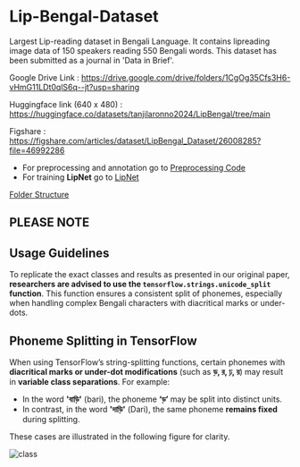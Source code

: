 # Lip-Bengal-Dataset

Largest Lip-reading dataset in Bengali Language. It contains lipreading image data of 150 speakers reading 550 Bengali words. This dataset has been submitted as a journal in 'Data in Brief'.

Google Drive Link : https://drive.google.com/drive/folders/1CgOg35Cfs3H6-vHmG11LDt0qlS6q--jt?usp=sharing

Huggingface link (640 x 480) : https://huggingface.co/datasets/tanjilaronno2024/LipBengal/tree/main

Figshare : https://figshare.com/articles/dataset/LipBengal_Dataset/26008285?file=46992286


- For preprocessing and annotation go to [Preprocessing Code](finalDatasetCode.ipynb)
- For training **LipNet** go to [LipNet](lipnet.ipynb)

[Folder Structure](DataStructure.PNG)

## PLEASE NOTE
## Usage Guidelines

To replicate the exact classes and results as presented in our original paper, **researchers are advised to use the `tensorflow.strings.unicode_split` function**. This function ensures a consistent split of phonemes, especially when handling complex Bengali characters with diacritical marks or under-dots.

## Phoneme Splitting in TensorFlow

When using TensorFlow’s string-splitting functions, certain phonemes with **diacritical marks or under-dot modifications** (such as **ড়, র, ঢ়, য়**) may result in **variable class separations**. For example:

- In the word **'বাড়ি'** (bari), the phoneme **‘ড়’** may be split into distinct units.
- In contrast, in the word **'দাড়ি'** (Dari), the same phoneme **remains fixed** during splitting.

These cases are illustrated in the following figure for clarity.



![class](https://github.com/user-attachments/assets/027c24b5-9f91-471a-aa14-0d2e04953672)
